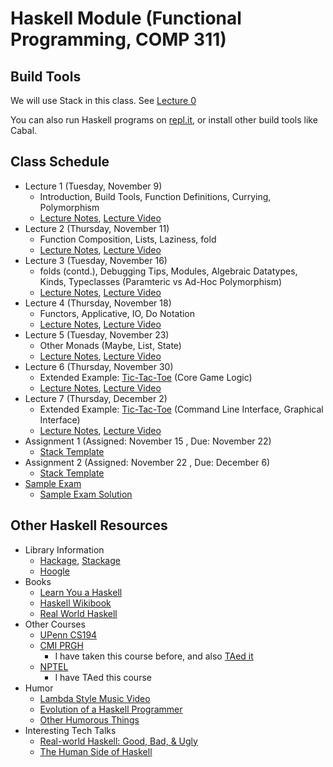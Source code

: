 # Haskell Module (Functional Programming, COMP 311)

## Build Tools

We will use Stack in this class. See [Lecture 0](https://agnishom.github.io/haskell-21/lectures/lecture0)

You can also run Haskell programs on [repl.it](https://repl.it/), or install other build tools like Cabal.

## Class Schedule

* Lecture 1 (Tuesday, November 9)
  - Introduction, Build Tools, Function Definitions, Currying, Polymorphism
  - [Lecture Notes](https://agnishom.github.io/haskell-21/lectures/lecture1), [Lecture Video](https://www.youtube.com/watch?v=iuEXKZ_cmxc&list=PLl06Ohc4hwoGc8NDc8Lu-TxluNc3KEJow)
* Lecture 2 (Thursday, November 11)
  - Function Composition, Lists, Laziness, fold
  - [Lecture Notes](https://agnishom.github.io/haskell-21/lectures/lecture2), [Lecture Video](https://www.youtube.com/watch?v=RRBbkecFy0k&list=PLl06Ohc4hwoGc8NDc8Lu-TxluNc3KEJow&index=2)
* Lecture 3 (Tuesday, November 16)
  - folds (contd.), Debugging Tips, Modules, Algebraic Datatypes, Kinds, Typeclasses (Paramteric vs Ad-Hoc Polymorphism)
  - [Lecture Notes](https://agnishom.github.io/haskell-21/lectures/lecture3), [Lecture Video](https://www.youtube.com/watch?v=f_uipSMZ4k8&list=PLl06Ohc4hwoGc8NDc8Lu-TxluNc3KEJow&index=3)
* Lecture 4 (Thursday, November 18)
  - Functors, Applicative, IO, Do Notation
  - [Lecture Notes](https://agnishom.github.io/haskell-21/lectures/lecture4), [Lecture Video](https://www.youtube.com/watch?v=8EPwcslUC1Y&list=PLl06Ohc4hwoGc8NDc8Lu-TxluNc3KEJow&index=4)
* Lecture 5 (Tuesday, November 23)
  - Other Monads (Maybe, List, State)
  - [Lecture Notes](https://agnishom.github.io/haskell-21/lectures/lecture5), [Lecture Video](https://www.youtube.com/watch?v=Vl1KrsPQ1o8&list=PLl06Ohc4hwoGc8NDc8Lu-TxluNc3KEJow&index=5)
* Lecture 6 (Thursday, November 30)
  - Extended Example: [Tic-Tac-Toe](https://github.com/Agnishom/haskell-21/tree/main/tictactoe) (Core Game Logic)
  - [Lecture Notes](https://agnishom.github.io/haskell-21/lectures/lecture6), [Lecture Video](https://www.youtube.com/watch?v=s9-_Jx8ZOU4&list=PLl06Ohc4hwoGc8NDc8Lu-TxluNc3KEJow&index=6)
* Lecture 7 (Thursday, December 2)
  - Extended Example: [Tic-Tac-Toe](https://github.com/Agnishom/haskell-21/tree/main/tictactoe) (Command Line Interface, Graphical Interface)
  - [Lecture Notes](https://agnishom.github.io/haskell-21/lectures/lecture7), [Lecture Video](https://www.youtube.com/watch?v=LIl7P8wUrUI&list=PLl06Ohc4hwoGc8NDc8Lu-TxluNc3KEJow&index=7)
* Assignment 1 (Assigned: November 15 , Due: November 22)
  - [Stack Template](https://agnishom.github.io/haskell-21/assignment-9/)
* Assignment 2 (Assigned: November 22 , Due: December 6)
  - [Stack Template](https://agnishom.github.io/haskell-21/assignment-10/)
* [Sample Exam](https://agnishom.github.io/haskell-21/sample-exam/exam)
  - [Sample Exam Solution](https://agnishom.github.io/haskell-21/sample-exam/solution)

## Other Haskell Resources

* Library Information
  - [Hackage](https://hackage.haskell.org/), [Stackage](https://www.stackage.org/)
  - [Hoogle](https://hoogle.haskell.org/)
* Books
  - [Learn You a Haskell](http://learnyouahaskell.com/)
  - [Haskell Wikibook](https://en.wikibooks.org/wiki/Haskell)
  - [Real World Haskell](http://book.realworldhaskell.org/)
* Other Courses
  - [UPenn CS194](https://www.seas.upenn.edu/~cis194/fall16/)
  - [CMI PRGH](https://www.cmi.ac.in/~spsuresh/teaching/prgh19/)
    + I have taken this course before, and also [TAed it](https://agnishom.github.io/PRGH17/)
  - [NPTEL](https://nptel.ac.in/courses/106/106/106106137/)
    + I have TAed this course
* Humor
  - [Lambda Style Music Video](http://www.youtube.com/watch?v=Ci48kqp11F8)
  - [Evolution of a Haskell Programmer](http://www.willamette.edu/~fruehr/haskell/evolution.html)
  - [Other Humorous Things](https://wiki.haskell.org/Humor)
* Interesting Tech Talks
  - [Real-world Haskell: Good, Bad, & Ugly](https://www.youtube.com/watch?v=7NB8tMa8sUk)
  - [The Human Side of Haskell](https://www.youtube.com/watch?v=Z0vkQLLUVGw)
